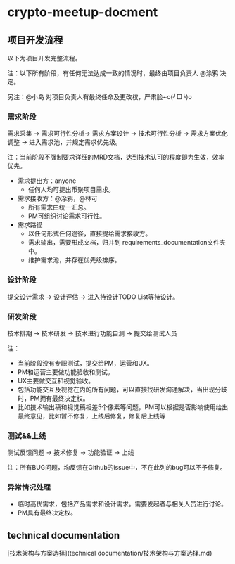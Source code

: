 # crypto-meetup-docment

## 项目开发流程

以下为项目开发完整流程。

注：以下所有阶段，有任何无法达成一致的情况时，最终由项目负责人 @涂鸦 决定。

另注：@小岛 对项目负责人有最终任命及更改权，严肃脸~o(╯□╰)o

### 需求阶段
需求采集 -> 需求可行性分析-> 需求方案设计 -> 技术可行性分析 -> 需求方案优化调整 -> 进入需求池，并规定需求优先级。

注：当前阶段不强制要求详细的MRD文档，达到技术认可的程度即为生效，效率优先。

* 需求提出方：anyone
  * 任何人均可提出币聚项目需求。
* 需求接收方：@涂鸦，@林可
  * 所有需求由统一汇总。
  * PM可组织讨论需求可行性。
* 需求路径
  * 以任何形式任何途径，直接提给需求接收方。
  * 需求输出，需要形成文档，归并到 requirements_documentation文件夹中。
  * 维护需求池，并存在优先级排序。

### 设计阶段

提交设计需求 -> 设计评估 -> 进入待设计TODO List等待设计。

### 研发阶段

技术排期 -> 技术研发 -> 技术进行功能自测 -> 提交给测试人员

注：
* 当前阶段没有专职测试，提交给PM，运营和UX。
* PM和运营主要做功能验收和测试。
* UX主要做交互和视觉验收。
* 包括功能交互及视觉在内的所有问题，可以直接找研发沟通解决，当出现分歧时，PM拥有最终决定权。
* 比如技术输出稿和视觉稿相差5个像素等问题，PM可以根据是否影响使用给出最终意见，比如暂不修复，上线后修复，修复后上线等

### 测试&&上线

测试反馈问题 -> 技术修复 -> 功能验证 -> 上线

注：所有BUG问题，均反馈在Github的issue中，不在此列的bug可以不予修复。

### 异常情况处理

* 临时高优需求，包括产品需求和设计需求。需要发起者与相关人员进行讨论。
* PM具有最终决定权。

## technical documentation
[技术架构与方案选择](technical documentation/技术架构与方案选择.md)
